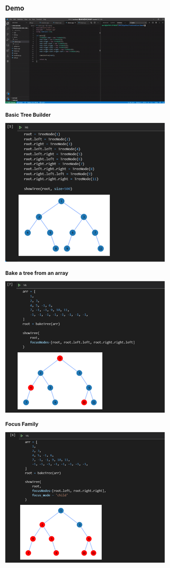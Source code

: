 ## Demo

![](https://github.com/amritsaha607/TreeVisualizer/raw/master/demo/Demo_cpp.gif)


### Basic Tree Builder
![](https://github.com/amritsaha607/TreeVisualizer/raw/master/demo/basicTreeBuilder.PNG)

### Bake a tree from an array
![](https://github.com/amritsaha607/TreeVisualizer/raw/master/demo/bakeTree.PNG)

### Focus Family
![](https://github.com/amritsaha607/TreeVisualizer/raw/master/demo/focusFamily.PNG)